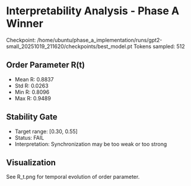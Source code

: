 # Interpretability Analysis - Phase A Winner

Checkpoint: /home/ubuntu/phase_a_implementation/runs/gpt2-small_20251019_211620/checkpoints/best_model.pt
Tokens sampled: 512

## Order Parameter R(t)
- Mean R: 0.8837
- Std R: 0.0263
- Min R: 0.8096
- Max R: 0.9489

## Stability Gate
- Target range: [0.30, 0.55]
- Status: FAIL
- Interpretation: Synchronization may be too weak or too strong

## Visualization
See R_t.png for temporal evolution of order parameter.
